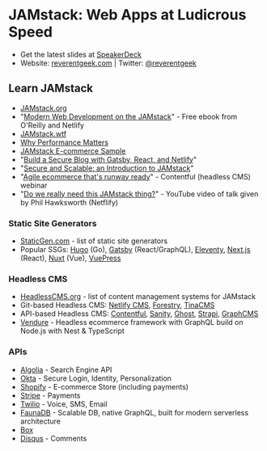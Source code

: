 # JAMstack: Web Apps at Ludicrous Speed

* Get the latest slides at [SpeakerDeck](https://speakerdeck.com/reverentgeek)
* Website: [reverentgeek.com](https://reverentgeek.com) | Twitter: [@reverentgeek](https://twitter.com/reverentgeek)

## Learn JAMstack

* [JAMstack.org](https://jamstack.org/)
* "[Modern Web Development on the JAMstack](https://www.netlify.com/oreilly-jamstack/)" - Free ebook from O'Reilly and Netlify
* [JAMstack.wtf](https://jamstack.wtf/)
* [Why Performance Matters](https://developers.google.com/web/fundamentals/performance/why-performance-matters)
* [JAMstack E-commerce Sample](https://github.com/jamstack-cms/jamstack-ecommerce)
* "[Build a Secure Blog with Gatsby, React, and Netlify](https://developer.okta.com/blog/2020/02/18/gatsby-react-netlify)"
* "[Secure and Scalable: an Introduction to JAMstack](https://scotch.io/tutorials/secure-and-scalable-an-introduction-to-jamstack)"
* "[Agile ecommerce that's runway ready](https://www.contentful.com/resources/agile-ecommerce-thats-runway-ready-webinar/)" - Contentful (headless CMS) webinar
* "[Do we really need this JAMstack thing?](https://www.youtube.com/watch?v=YljH-aqKUFk)" - YouTube video of talk given by Phil Hawksworth (Netflify)


### Static Site Generators

* [StaticGen.com](https://www.staticgen.com/) - list of static site generators
* Popular SSGs: [Hugo](https://gohugo.io/) (Go), [Gatsby](https://www.staticgen.com/gatsby) (React/GraphQL), [Eleventy](https://www.staticgen.com/eleventy), [Next.js](https://www.staticgen.com/next) (React), [Nuxt](https://nuxtjs.org/) (Vue), [VuePress](https://vuepress.vuejs.org/)

### Headless CMS

* [HeadlessCMS.org](https://headlesscms.org/) - list of content management systems for JAMstack
* Git-based Headless CMS: [Netlify CMS](https://www.netlifycms.org/), [Forestry](https://forestry.io/), [TinaCMS](https://tinacms.org/)
* API-based Headless CMS: [Contentful](https://www.contentful.com/), [Sanity](https://www.sanity.io/), [Ghost](https://ghost.org/), [Strapi](https://strapi.io/), [GraphCMS](https://graphcms.com/)
* [Vendure](https://github.com/vendure-ecommerce/vendure) - Headless ecommerce framework with GraphQL build on Node.js with Nest & TypeScript

### APIs

* [Algolia](https://www.algolia.com/) - Search Engine API
* [Okta](https://developer.okta.com) - Secure Login, Identity, Personalization
* [Shopify](https://www.shopify.com/) - E-commerce Store (including payments)
* [Stripe](https://stripe.com/) - Payments
* [Twilio](https://www.twilio.com/) - Voice, SMS, Email
* [FaunaDB](https://fauna.com/) - Scalable DB, native GraphQL, built for modern serverless architecture
* [Box](https://developer.box.com/)
* [Disqus](https://disqus.com/) - Comments
